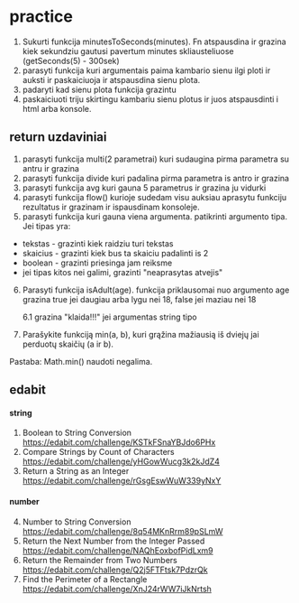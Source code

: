 # practice

1. Sukurti funkcija minutesToSeconds(minutes). Fn atspausdina ir grazina kiek sekundziu gautusi pavertum minutes skliausteliuose
   (getSeconds(5) - 300sek)
2. parasyti funkcija kuri argumentais paima kambario sienu ilgi ploti ir auksti
   ir paskaiciuoja ir atspausdina sienu plota.
3. padaryti kad sienu plota funkcija grazintu
4. paskaiciuoti triju skirtingu kambariu sienu plotus ir juos atspausdinti i html arba konsole.

## return uzdaviniai

1. parasyti funkcija multi(2 parametrai) kuri sudaugina pirma parametra su antru ir grazina
2. parasyti funkcija divide kuri padalina pirma parametra is antro ir grazina
3. parasyti funkcija avg kuri gauna 5 parametrus ir grazina ju vidurki
4. parasyti funkcija flow() kurioje sudedam visu auksiau aprasytu funkciju rezultatus ir grazinam ir ispausdinam konsoleje.
5. parasyti funkcija kuri gauna viena argumenta. patikrinti argumento tipa. Jei tipas yra:

- tekstas - grazinti kiek raidziu turi tekstas
- skaicius - grazinti kiek bus ta skaiciu padalinti is 2
- boolean - grazinti priesinga jam reiksme
- jei tipas kitos nei galimi, grazinti "neaprasytas atvejis"

6. Parasyti funkcija isAdult(age). funkcija priklausomai nuo argumento age grazina true jei daugiau arba lygu nei 18, false jei maziau nei 18

   6.1 grazina "klaida!!!" jei argumentas string tipo

7. Parašykite funkciją min(a, b), kuri grąžina mažiausią iš dviejų jai perduotų skaičių (a ir b).

Pastaba: Math.min() naudoti negalima.

## edabit

#### string

1. Boolean to String Conversion https://edabit.com/challenge/KSTkFSnaYBJdo6PHx
2. Compare Strings by Count of Characters https://edabit.com/challenge/yHGowWucg3k2kJdZ4
3. Return a String as an Integer https://edabit.com/challenge/rGsgEswWuW339yNxY

#### number

4. Number to String Conversion https://edabit.com/challenge/8q54MKnRrm89pSLmW
5. Return the Next Number from the Integer Passed https://edabit.com/challenge/NAQhEoxbofPidLxm9
6. Return the Remainder from Two Numbers https://edabit.com/challenge/Q2j5FTFtsk7PdzrQk
7. Find the Perimeter of a Rectangle https://edabit.com/challenge/XnJ24rWW7iJkNrtsh
